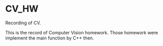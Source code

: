 # CV_HW

Recording of CV.

This is the record of Computer Vision homework. 
Those homework were implement the main function by C++ then.
